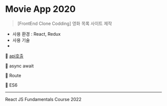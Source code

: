 # Movie App 2020

>[FrontEnd Clone Codding] 영화 목록 사이트 제작

- 사용 환경 : React, Redux
- 사용 기술 
- 
📌 [api호출](https://github.com/bbak0105/movie_app_2022/blob/dev-jiyuShin/src/routes/Home.js)

📌 async await

📌 Route

📌 ES6

---
React JS Fundamentals Course 2022
